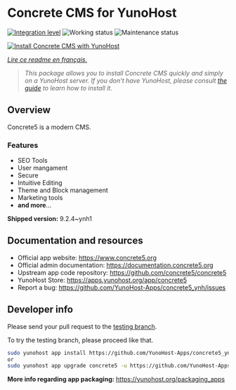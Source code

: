 <!--
N.B.: This README was automatically generated by https://github.com/YunoHost/apps/tree/master/tools/README-generator
It shall NOT be edited by hand.
-->

# Concrete CMS for YunoHost

[![Integration level](https://dash.yunohost.org/integration/concrete5.svg)](https://dash.yunohost.org/appci/app/concrete5) ![Working status](https://ci-apps.yunohost.org/ci/badges/concrete5.status.svg) ![Maintenance status](https://ci-apps.yunohost.org/ci/badges/concrete5.maintain.svg)

[![Install Concrete CMS with YunoHost](https://install-app.yunohost.org/install-with-yunohost.svg)](https://install-app.yunohost.org/?app=concrete5)

*[Lire ce readme en français.](./README_fr.md)*

> *This package allows you to install Concrete CMS quickly and simply on a YunoHost server.
If you don't have YunoHost, please consult [the guide](https://yunohost.org/#/install) to learn how to install it.*

## Overview

Concrete5 is a modern CMS.

### Features

* SEO Tools
* User mangament
* Secure
* Intuitive Editing
* Theme and Block management
* Marketing tools
* **and more**...


**Shipped version:** 9.2.4~ynh1
## Documentation and resources

* Official app website: <https://www.concrete5.org>
* Official admin documentation: <https://documentation.concrete5.org>
* Upstream app code repository: <https://github.com/concrete5/concrete5>
* YunoHost Store: <https://apps.yunohost.org/app/concrete5>
* Report a bug: <https://github.com/YunoHost-Apps/concrete5_ynh/issues>

## Developer info

Please send your pull request to the [testing branch](https://github.com/YunoHost-Apps/concrete5_ynh/tree/testing).

To try the testing branch, please proceed like that.

``` bash
sudo yunohost app install https://github.com/YunoHost-Apps/concrete5_ynh/tree/testing --debug
or
sudo yunohost app upgrade concrete5 -u https://github.com/YunoHost-Apps/concrete5_ynh/tree/testing --debug
```

**More info regarding app packaging:** <https://yunohost.org/packaging_apps>
